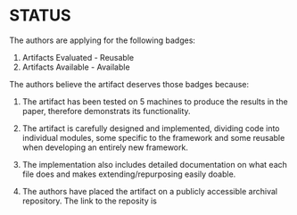 # STATUS


The authors are applying for the following badges:

1. Artifacts Evaluated - Reusable
2. Artifacts Available - Available


The authors believe the artifact deserves those badges because:

1. The artifact has been tested on 5 machines to produce the results
   in the paper, therefore demonstrats its functionality.

2. The artifact is carefully designed and implemented, dividing code
   into individual modules, some specific to the framework and some
   reusable when developing an entirely new framework.

3. The implementation also includes detailed documentation on what each
   file does and makes extending/repurposing easily doable.

4. The authors have placed the artifact on a publicly accessible archival
   repository. The link to the reposity is 